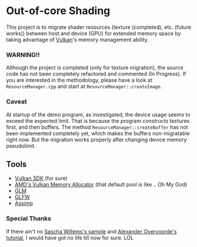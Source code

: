 # Out-of-core Shading
This project is to migrate shader resources (texture (completed), etc. (future works)) between host and device (GPU) for extended memory space by taking advantage of [Vulkan](https://www.khronos.org/vulkan/)'s memory management ability.

### WARNING!! 
Although the project is completed (only for texture migration), the source code has not been completely refactored and commented (In Progress). If you are interested in the methodology, please have a look at `ResourceManager.cpp` and start at `ResourceManager::createImage`.

### Caveat
At startup of the demo program, as investigated, the device usage seems to exceed the expected limit. That is because the program constructs textures first, and then buffers. The method `ResourceManager::createBuffer` has not been implemented completely yet, which makes the buffers non-migratable right now. But the migration works properly after changing device memory pseudolimit.

## Tools
- [Vulkan SDK](https://www.lunarg.com/vulkan-sdk/) (for sure)
- [AMD's Vulkan Memory Allocator](https://gpuopen.com/gaming-product/vulkan-memory-allocator/) (that default pool is like .. Oh My God)
- [GLM](https://glm.g-truc.net/)
- [GLFW](www.glfw.org/)
- [Assimp](http://assimp.sourceforge.net/)

### Special Thanks
If there ain't no [Sascha Willems's sample](https://github.com/SaschaWillems/Vulkan) and [Alexander Overvoorde's tutorial](https://vulkan-tutorial.com/), I would have got no life till now for sure. LOL
